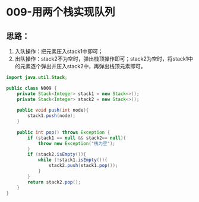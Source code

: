 # 009-用两个栈实现队列
## 思路：
1. 入队操作：把元素压入stack1中即可；
2. 出队操作：stack2不为空时，弹出栈顶操作即可；stack2为空时，将stack1中的元素逐个弹出并压入stack2中，再弹出栈顶元素即可。
```Java
import java.util.Stack;

public class N009 {
    private Stack<Integer> stack1 = new Stack<>();
    private Stack<Integer> stack2 = new Stack<>();
    
    public void push(int node){
        stack1.push(node);
    }
    
    public int pop() throws Exception {
        if (stack1 == null && stack2== null){
            throw new Exception("栈为空");
        }
        if (stack2.isEmpty()){
            while (!stack1.isEmpty()){
                stack2.push(stack1.pop());
            }
        }
        return stack2.pop();
    }
}
```
